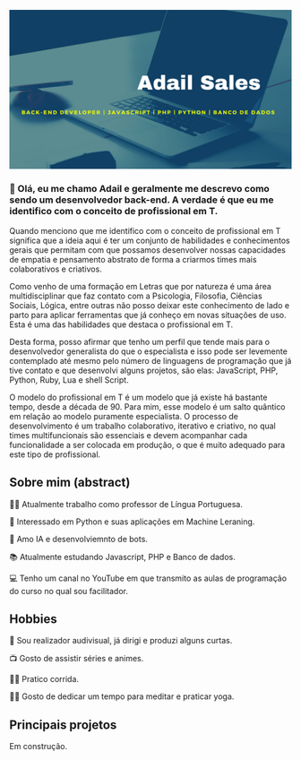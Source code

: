 ![](img/Blue_Start-up_Readme.png)

### 👋 Olá, eu me chamo Adail e geralmente me descrevo como sendo um desenvolvedor back-end. A verdade é que eu me identifico com o conceito de profissional em T. 

Quando menciono que me identifico com o conceito de profissional em T significa que a ideia aqui é ter um conjunto de habilidades e conhecimentos gerais que permitam com que possamos desenvolver nossas capacidades de empatia e pensamento abstrato de forma a criarmos times mais colaborativos e criativos.

Como venho de uma formação em Letras que por natureza é uma área multidisciplinar que faz contato com a Psicologia, Filosofia, Ciências Sociais, Lógica, entre outras não posso deixar este conhecimento de lado e parto para aplicar ferramentas que já conheço em novas situações de uso. Esta é uma das habilidades que destaca o profissional em T.

Desta forma, posso afirmar que tenho um perfil que tende mais para o desenvolvedor generalista do que o especialista e isso pode ser levemente contemplado até mesmo pelo número de linguagens de programação que já tive contato e que desenvolvi alguns projetos, são elas: JavaScript, PHP, Python, Ruby, Lua e shell Script.

O modelo do profissional em T é um modelo que já existe há bastante tempo, desde a década de 90. Para mim, esse modelo é um salto quântico em relação ao modelo puramente especialista. O processo de desenvolvimento é um trabalho colaborativo, iterativo e criativo, no qual times multifuncionais são essenciais e devem acompanhar cada funcionalidade a ser colocada em produção, o que é muito adequado para este tipo de profissional.

<!--
**AdailSales/AdailSales** is a ✨ _special_ ✨ repository because its `README.md` (this file) appears on your GitHub profile.

Here are some ideas to get you started:

- 🔭 I’m currently working on ...
- 🌱 I’m currently learning ...
- 👯 I’m looking to collaborate on ...
- 🤔 I’m looking for help with ...
- 💬 Ask me about ...
- 📫 How to reach me: ...
- 😄 Pronouns: ...
- ⚡ Fun fact: ...
-->

## Sobre mim (abstract)
👨‍🏫 Atualmente trabalho como professor de Língua Portuguesa.

🐍 Interessado em Python e suas aplicações em Machine Leraning.

🤖 Amo IA e desenvolviemnto de bots.

📚 Atualmente estudando Javascript, PHP e Banco de dados.

💻 Tenho um canal no YouTube em que transmito as aulas de programação do curso no qual sou facilitador.

## Hobbies

🎥 Sou realizador audivisual, já dirigi e produzi alguns curtas.

📺 Gosto de assistir séries e animes.

🏃‍♂️ Pratico corrida.

🧘‍♂️ Gosto de dedicar um tempo para meditar e praticar yoga.

## Principais projetos 

Em construção.
